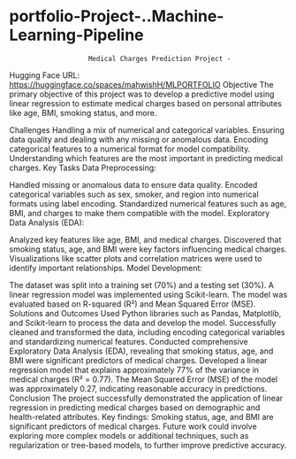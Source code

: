 # portfolio-Project-..Machine-Learning-Pipeline
                        Medical Charges Prediction Project -

Hugging Face URL: https://huggingface.co/spaces/mahwishH/MLPORTFOLIO
Objective
The primary objective of this project was to develop a predictive model using linear regression to estimate medical charges based on personal attributes like age, BMI, smoking status, and more.

Challenges
Handling a mix of numerical and categorical variables.
Ensuring data quality and dealing with any missing or anomalous data.
Encoding categorical features to a numerical format for model compatibility.
Understanding which features are the most important in predicting medical charges.
Key Tasks
Data Preprocessing:

Handled missing or anomalous data to ensure data quality.
Encoded categorical variables such as sex, smoker, and region into numerical formats using label encoding.
Standardized numerical features such as age, BMI, and charges to make them compatible with the model.
Exploratory Data Analysis (EDA):

Analyzed key features like age, BMI, and medical charges.
Discovered that smoking status, age, and BMI were key factors influencing medical charges.
Visualizations like scatter plots and correlation matrices were used to identify important relationships.
Model Development:

The dataset was split into a training set (70%) and a testing set (30%).
A linear regression model was implemented using Scikit-learn.
The model was evaluated based on R-squared (R²) and Mean Squared Error (MSE).
Solutions and Outcomes
Used Python libraries such as Pandas, Matplotlib, and Scikit-learn to process the data and develop the model.
Successfully cleaned and transformed the data, including encoding categorical variables and standardizing numerical features.
Conducted comprehensive Exploratory Data Analysis (EDA), revealing that smoking status, age, and BMI were significant predictors of medical charges.
Developed a linear regression model that explains approximately 77% of the variance in medical charges (R² = 0.77).
The Mean Squared Error (MSE) of the model was approximately 0.27, indicating reasonable accuracy in predictions.
Conclusion
The project successfully demonstrated the application of linear regression in predicting medical charges based on demographic and health-related attributes.
Key findings: Smoking status, age, and BMI are significant predictors of medical charges.
Future work could involve exploring more complex models or additional techniques, such as regularization or tree-based models, to further improve predictive accuracy.
